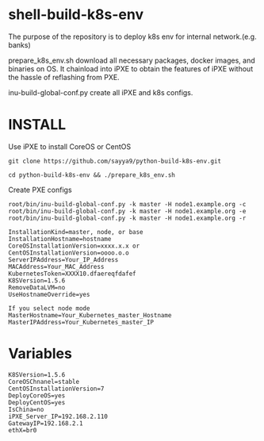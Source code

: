 # shell-build-k8s-env

The purpose of the repository is to deploy k8s env for internal network.(e.g. banks)

prepare_k8s_env.sh download all necessary packages, docker images, and binaries on OS. It chainload into iPXE to obtain the features of iPXE without the hassle of reflashing from PXE.

inu-build-global-conf.py create all iPXE and k8s configs.


INSTALL
=======

Use iPXE to install CoreOS or CentOS
```
git clone https://github.com/sayya9/python-build-k8s-env.git

cd python-build-k8s-env && ./prepare_k8s_env.sh
```
 
Create PXE configs
```
root/bin/inu-build-global-conf.py -k master -H node1.example.org -c
root/bin/inu-build-global-conf.py -k master -H node1.example.org -e
root/bin/inu-build-global-conf.py -k master -H node1.example.org -r
```

```
InstallationKind=master, node, or base
InstallationHostname=hostname
CoreOSInstallationVersion=xxxx.x.x or CentOSInstallationVersion=oooo.o.o
ServerIPAddress=Your_IP_Address
MACAddress=Your_MAC_Address
KubernetesToken=XXXX10.dfaereqfdafef
K8SVersion=1.5.6
RemoveDataLVM=no
UseHostnameOverride=yes

If you select node mode
MasterHostname=Your_Kubernetes_master_Hostname
MasterIPAddress=Your_Kubernetes_master_IP
```

Variables
=======

```
K8SVersion=1.5.6
CoreOSChnanel=stable
CentOSInstallationVersion=7
DeployCoreOS=yes
DeployCentOS=yes
IsChina=no
iPXE_Server_IP=192.168.2.110
GatewayIP=192.168.2.1
ethX=br0
```
